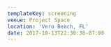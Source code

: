 ```yaml
---
templateKey: screening
venue: Project Space
location: 'Vero Beach, FL'
date: 2017-10-13T22:30:38-07:00
---
```


